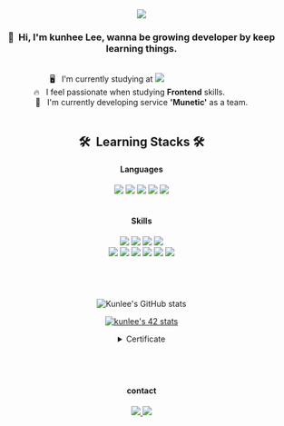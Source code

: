 <div width="100%" height="100%" align="center">
  <img src="https://capsule-render.vercel.app/api?type=waving&color=gradient&customColorList=1,6,14,18,20&height=180&section=header&text=Keep%20Learning&fontSize=50&fontAlignY=40" />

  <h3>👋 &nbsp;Hi, I'm kunhee Lee, wanna be growing developer by keep learning things.<br /></h3>
  <br />
  🖥 &nbsp; I'm currently studying at <img src="https://img.shields.io/badge/42Seoul-black?style=flat-square&logo=42&logoColor=ffffff" />&nbsp;&nbsp;&nbsp;&nbsp;&nbsp;&nbsp;&nbsp;&nbsp;&nbsp;&nbsp;&nbsp;&nbsp;&nbsp;&nbsp;&nbsp;&nbsp;&nbsp;&nbsp;&nbsp;&nbsp;&nbsp;&nbsp;&nbsp;&nbsp;&nbsp;&nbsp;&nbsp;&nbsp;&nbsp;&nbsp;&nbsp;<br />
  🔥 &nbsp; I feel passionate when studying <b>Frontend</b> skills.&nbsp;&nbsp;&nbsp;&nbsp;&nbsp;&nbsp;&nbsp;&nbsp;&nbsp;&nbsp;&nbsp;<br />
  🚀 &nbsp; I'm currently developing service <b>'Munetic'</b> as a team. <br /><br />
  <h2>🛠 &nbsp;Learning Stacks&nbsp;🛠 <br/></h2>
  <h4>Languages</h4>
  <div>
    <img src="https://img.shields.io/badge/JavaScript-F7DF1E?style=for-the-badge&logo=JavaScript&logoColor=black" />
    <img src="https://img.shields.io/badge/TypeScript-007ACC?style=for-the-badge&logo=typescript&logoColor=white" />
    <img src="https://img.shields.io/badge/Html-E34F26?style=for-the-badge&logo=Html5&logoColor=white" />
    <img src="https://img.shields.io/badge/CSS-1572B6?style=for-the-badge&logo=CSS3&logoColor=white" />
    <img src="https://img.shields.io/badge/C-A8B9CC?style=for-the-badge&logo=C&logoColor=white" />
  </div>
  <br />
  <h4>Skills</h4>
  <div>
    <img src="https://img.shields.io/badge/React-61DAFB?style=for-the-badge&logo=React&logoColor=black" />
    <img src="https://img.shields.io/badge/Redux-593D88?style=for-the-badge&logo=redux&logoColor=white" />
    <img src="https://img.shields.io/badge/styled--components-DB7093?style=for-the-badge&logo=styled-components&logoColor=white" />
    <img src="https://img.shields.io/badge/Material--UI-0081CB?style=for-the-badge&logo=material-ui&logoColor=white" />
  </div>
  <div>
    <img src="https://img.shields.io/badge/Jest-C21325?style=flat-square&logo=Jest&logoColor=white" />
    <img src="https://img.shields.io/badge/Next.js-000000?style=flat-square&logo=Next.js&logoColor=white" />
    <img src="https://img.shields.io/badge/Node.js-43853D?style=flat-square&logo=node.js&logoColor=white" />
    <img src="https://img.shields.io/badge/Express.js-404D59?style=flat-square&logo=Express" />
    <img src="https://img.shields.io/badge/Docker-2496ED?style=flat-square&logo=Docker&logoColor=white" />
    <img src="https://img.shields.io/badge/Swagger-85EA2D?style=flat-square&logo=Swagger&logoColor=black" />
  </div>

  <h2><br /></h2>  

![Kunlee's GitHub stats](https://github-readme-stats.vercel.app/api?username=leekh716&show_icons=true&theme=buefy)
<div>
  
[![kunlee's 42 stats](https://badge42.herokuapp.com/api/stats/kunlee?cursus=42cursus)](https://github.com/JaeSeoKim/badge42) 
</div>
<details>
<summary>Certificate</summary>
<img src="https://42js.vercel.app/api/v1/certificate/js-piscine-beta/kunlee" alt="kunlee" width="480px" />
</details>
  <h2><br /></h2>
    <h4>contact</h4>
  <div>
    <a href="mailto:42.4.kunlee@gmail.com">
      <img src="https://img.shields.io/badge/42.4.kunlee@gmail.com-EA4335?style=flat-square&logo=Gmail&logoColor=white" />
    </a>
    <a href="https://www.instagram.com/kunkun716/">
      <img src="https://img.shields.io/badge/Instagram-E4405F?style=flat-square&logo=Instagram&logoColor=white" />
    </a>
  </div>
</div>
